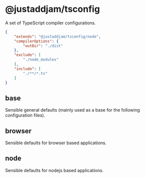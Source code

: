 # @justaddjam/tsconfig

A set of TypeScript compiler configurations.

```json
{
    "extends": "@justaddjam/tsconfig/node",
    "compilerOptions": {
        "outDir": "./dist"
    },
    "exclude": [
        "./node_modules"
    ],
    "include": [
        "./**/*.ts"
    ]
}

```

## base

Sensible general defaults (mainly used as a base for the following configuration files).

## browser

Sensible defaults for browser based applications.

## node

Sensible defaults for nodejs based applications.
